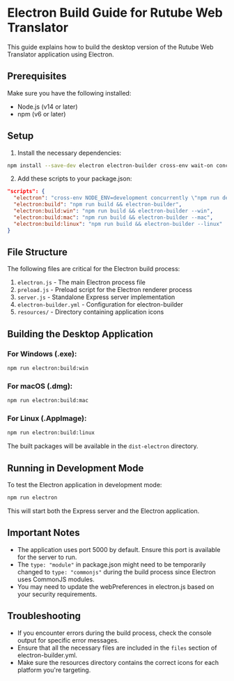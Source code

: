 # Electron Build Guide for Rutube Web Translator

This guide explains how to build the desktop version of the Rutube Web Translator application using Electron.

## Prerequisites

Make sure you have the following installed:
- Node.js (v14 or later)
- npm (v6 or later)

## Setup

1. Install the necessary dependencies:
```bash
npm install --save-dev electron electron-builder cross-env wait-on concurrently
```

2. Add these scripts to your package.json:
```json
"scripts": {
  "electron": "cross-env NODE_ENV=development concurrently \"npm run dev\" \"wait-on http://localhost:5000 && electron .\"",
  "electron:build": "npm run build && electron-builder",
  "electron:build:win": "npm run build && electron-builder --win",
  "electron:build:mac": "npm run build && electron-builder --mac",
  "electron:build:linux": "npm run build && electron-builder --linux"
}
```

## File Structure

The following files are critical for the Electron build process:

1. `electron.js` - The main Electron process file
2. `preload.js` - Preload script for the Electron renderer process
3. `server.js` - Standalone Express server implementation
4. `electron-builder.yml` - Configuration for electron-builder
5. `resources/` - Directory containing application icons

## Building the Desktop Application

### For Windows (.exe):
```bash
npm run electron:build:win
```

### For macOS (.dmg):
```bash
npm run electron:build:mac
```

### For Linux (.AppImage):
```bash
npm run electron:build:linux
```

The built packages will be available in the `dist-electron` directory.

## Running in Development Mode

To test the Electron application in development mode:
```bash
npm run electron
```

This will start both the Express server and the Electron application.

## Important Notes

- The application uses port 5000 by default. Ensure this port is available for the server to run.
- The `type: "module"` in package.json might need to be temporarily changed to `type: "commonjs"` during the build process since Electron uses CommonJS modules.
- You may need to update the webPreferences in electron.js based on your security requirements.

## Troubleshooting

- If you encounter errors during the build process, check the console output for specific error messages.
- Ensure that all the necessary files are included in the `files` section of electron-builder.yml.
- Make sure the resources directory contains the correct icons for each platform you're targeting.